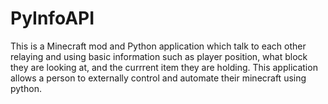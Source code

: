 # PyInfoAPI
 
This is a Minecraft mod and Python application which talk to each other relaying and using basic information such as player position, what block they are looking at,
and the currrent item they are holding. This application allows a person to externally control and automate their minecraft using python.